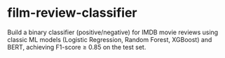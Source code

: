 # film-review-classifier
Build a binary classifier (positive/negative) for IMDB movie reviews using classic ML models (Logistic Regression, Random Forest, XGBoost) and BERT, achieving F1-score ≥ 0.85 on the test set.
